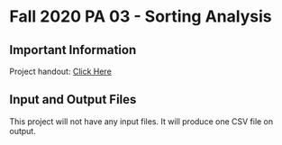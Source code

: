 # Fall 2020 PA 03 - Sorting Analysis

## Important Information

Project handout:  [Click Here](https://smucse2341.github.io/cs2341-f2020/projects/pa03/)

## Input and Output Files

This project will not have any input files. It will produce one CSV file on output. 



